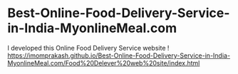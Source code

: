 # Best-Online-Food-Delivery-Service-in-India-MyonlineMeal.com
I developed this  Online Food Delivery Service website !
https://imomprakash.github.io/Best-Online-Food-Delivery-Service-in-India-MyonlineMeal.com/Food%20Delever%20web%20site/index.html
